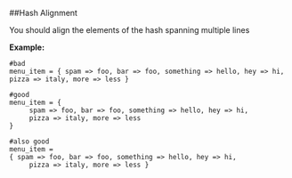 ##Hash Alignment

You should align the elements of the hash spanning multiple lines

**Example:**

```
#bad
menu_item = { spam => foo, bar => foo, something => hello, hey => hi,
pizza => italy, more => less }

#good
menu_item = {
     spam => foo, bar => foo, something => hello, hey => hi,
     pizza => italy, more => less
}

#also good
menu_item =
{ spam => foo, bar => foo, something => hello, hey => hi,
     pizza => italy, more => less }
```
